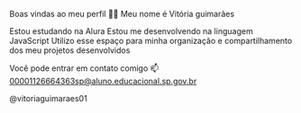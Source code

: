 Boas vindas ao meu perfil 💙💙
Meu nome é Vitória guimarães

Estou estudando na Alura
Estou me desenvolvendo na linguagem JavaScript
Utilizo esse espaço para minha organização e compartilhamento dos meu projetos desenvolvidos

Você pode entrar em contato comigo 📫
00001126664363sp@aluno.educacional.sp.gov.br

@vitoriaguimaraes01

